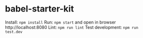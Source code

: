 # babel-starter-kit

Install: ``` npm install ```
Run: ``` npm start ``` and open in browser http://localhost:8080
Lint: ``` npm run lint ```
Test development: ``` npm run test.dev ```
